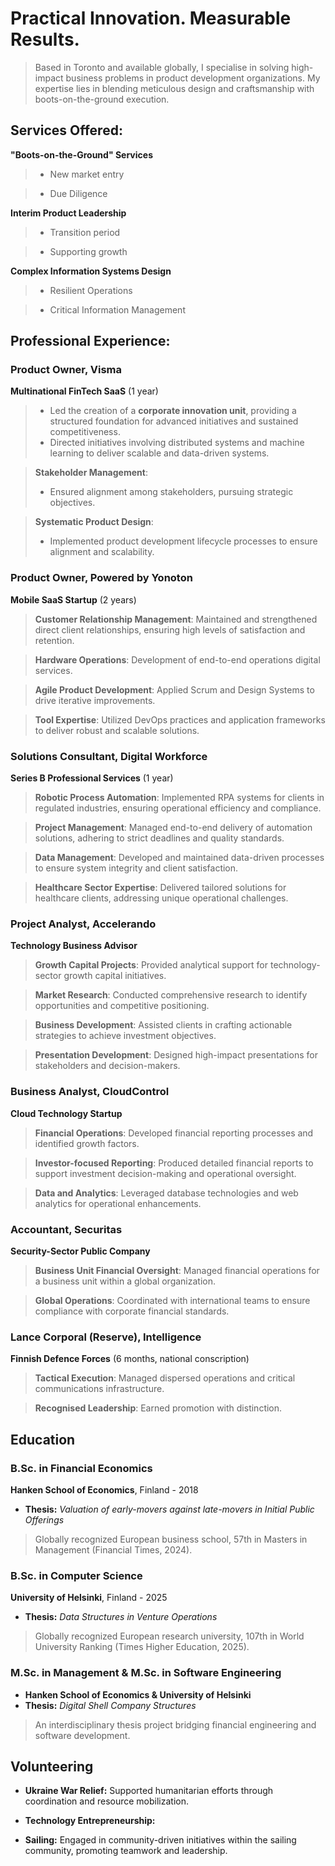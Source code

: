 # Practical Innovation. Measurable Results. 
> Based in Toronto and available globally, I specialise in solving high-impact business problems in product development organizations. My expertise lies in blending meticulous design and craftsmanship with boots-on-the-ground execution.

## Services Offered:
**"Boots-on-the-Ground" Services**
> - New market entry

> - Due Diligence

**Interim Product Leadership**
>  - Transition period

>  - Supporting growth

**Complex Information Systems Design**
>  - Resilient Operations

>  - Critical Information Management


## Professional Experience:


### Product Owner, Visma  
**Multinational FinTech SaaS** (1 year) 

>   - Led the creation of a **corporate innovation unit**, providing a structured foundation for advanced initiatives and sustained competitiveness.
>   - Directed initiatives involving distributed systems and machine learning to deliver scalable and data-driven systems.

> **Stakeholder Management**:
>   -  Ensured alignment among stakeholders, pursuing strategic objectives.

>  **Systematic Product Design**:
>   - Implemented product development lifecycle processes to ensure alignment and scalability.



### Product Owner, Powered by Yonoton
**Mobile SaaS Startup** (2 years)  

> **Customer Relationship Management**: Maintained and strengthened direct client relationships, ensuring high levels of satisfaction and retention.  

> **Hardware Operations**: Development of end-to-end operations digital services.  
  
> **Agile Product Development**: Applied Scrum and Design Systems to drive iterative improvements.  

> **Tool Expertise**: Utilized DevOps practices and application frameworks to deliver robust and scalable solutions.



### Solutions Consultant, Digital Workforce  
**Series B Professional Services** (1 year)

> **Robotic Process Automation**: Implemented RPA systems for clients in regulated industries, ensuring operational efficiency and compliance.
  
> **Project Management**: Managed end-to-end delivery of automation solutions, adhering to strict deadlines and quality standards.  

> **Data Management**: Developed and maintained data-driven processes to ensure system integrity and client satisfaction.  

> **Healthcare Sector Expertise**: Delivered tailored solutions for healthcare clients, addressing unique operational challenges.



### Project Analyst, Accelerando  
**Technology Business Advisor**  

> **Growth Capital Projects**: Provided analytical support for technology-sector growth capital initiatives.

> **Market Research**: Conducted comprehensive research to identify opportunities and competitive positioning.  

> **Business Development**: Assisted clients in crafting actionable strategies to achieve investment objectives.  

> **Presentation Development**: Designed high-impact presentations for stakeholders and decision-makers.



### Business Analyst, CloudControl  
**Cloud Technology Startup**  

> **Financial Operations**: Developed financial reporting processes and identified growth factors.  

> **Investor-focused Reporting**: Produced detailed financial reports to support investment decision-making and operational oversight.  

> **Data and Analytics**: Leveraged database technologies and web analytics for operational enhancements.  



### Accountant, Securitas  
**Security-Sector Public Company**

> **Business Unit Financial Oversight**: Managed financial operations for a business unit within a global organization.  

> **Global Operations**: Coordinated with international teams to ensure compliance with corporate financial standards.  



### Lance Corporal (Reserve), Intelligence  
**Finnish Defence Forces** (6 months, national conscription) 

> **Tactical Execution**: Managed dispersed operations and critical communications infrastructure.
 
> **Recognised Leadership**: Earned promotion with distinction.



## Education


### B.Sc. in Financial Economics
**Hanken School of Economics**, Finland - 2018
- **Thesis:** *Valuation of early-movers against late-movers in Initial Public Offerings*

> Globally recognized European business school, 57th in Masters in Management (Financial Times, 2024).


### B.Sc. in Computer Science
**University of Helsinki**, Finland - 2025
- **Thesis:**  *Data Structures in Venture Operations*

> Globally recognized European research university, 107th in World University Ranking (Times Higher Education, 2025).    


### M.Sc. in Management & M.Sc. in Software Engineering  
- **Hanken School of Economics & University of Helsinki**
- **Thesis:** *Digital Shell Company Structures*

> An interdisciplinary thesis project bridging financial engineering and software development.


## Volunteering  

- **Ukraine War Relief:** Supported humanitarian efforts through coordination and resource mobilization.
 
- **Technology Entrepreneurship:** 

- **Sailing:** Engaged in community-driven initiatives within the sailing community, promoting teamwork and leadership.  
